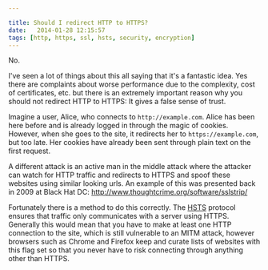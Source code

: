 ```yaml
---

title: Should I redirect HTTP to HTTPS?
date:   2014-01-28 12:15:57
tags: [http, https, ssl, hsts, security, encryption]
---
```


No.

I've seen a lot of things about this all saying that it's a fantastic idea. Yes there are complaints about worse performance due to the complexity, cost of certificates, etc. but there is an extremely important reason why you should not redirect HTTP to HTTPS: It gives a false sense of trust. 

Imagine a user, Alice, who connects to `http://example.com`. Alice has been here before and is already logged in through the magic of cookies. However, when she goes to the site, it redirects her to `https://example.com`, but too late. Her cookies have already been sent through plain text on the first request. 

A different attack is an active man in the middle attack where the attacker can watch for HTTP traffic and redirects to HTTPS and spoof these websites using similar looking urls. An example of this was presented back in 2009 at Black Hat DC: <http://www.thoughtcrime.org/software/sslstrip/>

Fortunately there is a method to do this correctly. The [HSTS](http://en.wikipedia.org/wiki/HTTP_Strict_Transport_Security) protocol ensures that traffic only communicates with a server using HTTPS. Generally this would mean that you have to make at least one HTTP connection to the site, which is still vulnerable to an MITM attack, however browsers such as Chrome and  Firefox keep and curate lists of websites with this flag set so that you never have to risk connecting through anything other than HTTPS.  

